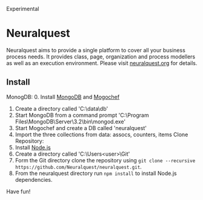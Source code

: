 Experimental

Neuralquest
===========

Neuralquest aims to provide a single platform to cover all your business process needs.
It provides class, page, organization and process modellers as well as an execution environment.
Please visit [neuralquest.org](http://neuralquest.org) for details.

Install
-------
MonogDB:
0. Install [MongoDB](https://www.mongodb.org/) and [Mogochef](http://3t.io/mongochef/)
1. Create a directory called 'C:\data\db\'
3. Start MongoDB from a command prompt 'C:\Program Files\MongoDB\Server\3.2\bin\mongod.exe' 
4. Start Mogochef and create a DB called 'neuralquest'
5. Import the three collections from data: assocs, counters, items
Clone Repository:
0. Install [Node.js](http://nodejs.org) 
1. Create a directory called 'C:\Users\<user>\Git'
2. Form the Git directory clone the repository using `git clone --recursive https://github.com/Neuralquest/neuralquest.git`.
3. From the neuralquest directory run `npm install` to install Node.js dependencies.

Have fun!

